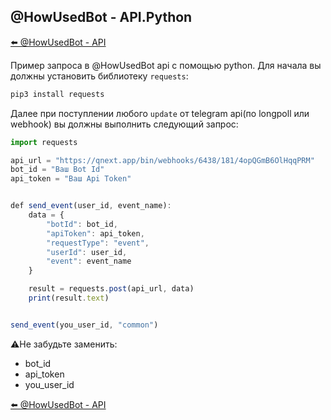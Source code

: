 ## @HowUsedBot - API.Python

[⬅️ @HowUsedBot - API](/docs-test/howusedbot/api)



Пример запроса в @HowUsedBot api с помощью python. Для начала вы должны установить библиотеку `requests`:
```js 
pip3 install requests
```

Далее при поступлении любого `update` от telegram api(по longpoll или webhook) вы должны выполнить следующий запрос:
```js 
import requests

api_url = "https://qnext.app/bin/webhooks/6438/181/4opQGmB6OlHqqPRM"
bot_id = "Ваш Bot Id"
api_token = "Ваш Api Token"


def send_event(user_id, event_name):
    data = {
        "botId": bot_id,
        "apiToken": api_token,
        "requestType": "event",
        "userId": user_id,
        "event": event_name
    }

    result = requests.post(api_url, data)
    print(result.text)


send_event(you_user_id, "common")
```

⚠️Не забудьте заменить:
* bot_id
* api_token
* you_user_id



[⬅️ @HowUsedBot - API](/docs-test/howusedbot/api)
  

